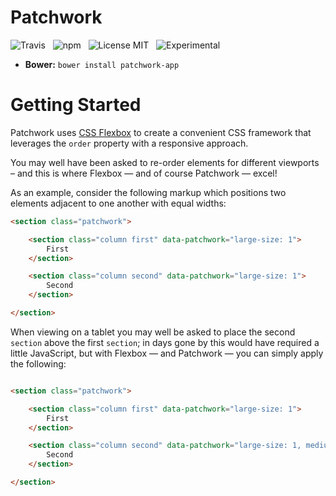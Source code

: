 # Patchwork

![Travis](http://img.shields.io/travis/Wildhoney/Patchwork.svg?style=flat)
&nbsp;
![npm](http://img.shields.io/npm/v/patchwork-app.svg?style=flat)
&nbsp;
![License MIT](http://img.shields.io/badge/License-MIT-lightgrey.svg?style=flat)
&nbsp;
![Experimental](http://img.shields.io/badge/%20!%20%20-experimental-blue.svg?style=flat)

* **Bower:** `bower install patchwork-app`

# Getting Started

Patchwork uses [CSS Flexbox](https://developer.mozilla.org/en-US/docs/Web/Guide/CSS/Flexible_boxes) to create a convenient CSS framework that leverages the `order` property with a responsive approach.

You may well have been asked to re-order elements for different viewports &ndash; and this is where Flexbox &mdash; and of course Patchwork &mdash; excel!

As an example, consider the following markup which positions two elements adjacent to one another with equal widths:

```html
<section class="patchwork">

    <section class="column first" data-patchwork="large-size: 1">
        First
    </section>

    <section class="column second" data-patchwork="large-size: 1">
        Second
    </section>

</section>
```

When viewing on a tablet you may well be asked to place the second `section` above the first `section`; in days gone by this would have required a little JavaScript, but with Flexbox &mdash; and Patchwork &mdash; you can simply apply the following:

```html

<section class="patchwork">

    <section class="column first" data-patchwork="large-size: 1">
        First
    </section>

    <section class="column second" data-patchwork="large-size: 1, medium-order: -1">
        Second
    </section>

</section>
```